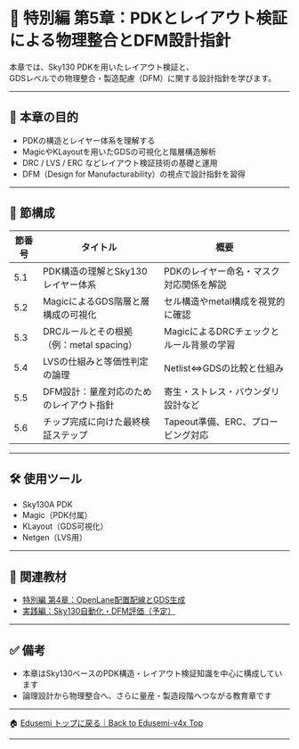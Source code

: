 # 🧬 特別編 第5章：PDKとレイアウト検証による物理整合とDFM設計指針

本章では、Sky130 PDKを用いたレイアウト検証と、  
GDSレベルでの物理整合・製造配慮（DFM）に関する設計指針を学びます。

---

## 🎯 本章の目的

- PDKの構造とレイヤー体系を理解する
- MagicやKLayoutを用いたGDSの可視化と階層構造解析
- DRC / LVS / ERC などレイアウト検証技術の基礎と運用
- DFM（Design for Manufacturability）の視点で設計指針を習得

---

## 📖 節構成

| 節番号 | タイトル | 概要 |
|--------|----------|------|
| 5.1 | PDK構造の理解とSky130レイヤー体系 | PDKのレイヤー命名・マスク対応関係を解説 |
| 5.2 | MagicによるGDS階層と層構成の可視化 | セル構造やmetal構成を視覚的に確認 |
| 5.3 | DRCルールとその根拠（例：metal spacing） | MagicによるDRCチェックとルール背景の学習 |
| 5.4 | LVSの仕組みと等価性判定の論理 | Netlist⇔GDSの比較と仕組み |
| 5.5 | DFM設計：量産対応のためのレイアウト指針 | 寄生・ストレス・バウンダリ設計など |
| 5.6 | チップ完成に向けた最終検証ステップ | Tapeout準備、ERC、プロービング対応 |

---

## 🛠️ 使用ツール

- Sky130A PDK
- Magic（PDK付属）
- KLayout（GDS可視化）
- Netgen（LVS用）

---

## 🔗 関連教材

- [特別編 第4章：OpenLane配置配線とGDS生成](../f_chapter4_openlane/README.md)
- [実践編：Sky130自動化・DFM評価（予定）](../p_chapter6_practice/README.md)

---

## ✅ 備考

- 本章はSky130ベースのPDK構造・レイアウト検証知識を中心に構成しています
- 論理設計から物理整合へ、さらに量産・製造段階へつながる教育章です

---

🏠 [Edusemi トップに戻る｜Back to Edusemi-v4x Top](../README.md)

---
